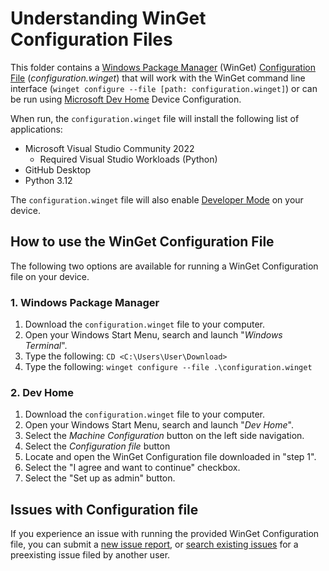# Understanding WinGet Configuration Files

This folder contains a [Windows Package Manager](https://learn.microsoft.com/windows/package-manager/winget/) (WinGet) [Configuration File](https://learn.microsoft.com/windows/package-manager/configuration/) (_configuration.winget_) that will work with the WinGet command line interface (`winget configure --file [path: configuration.winget]`) or can be run using [Microsoft Dev Home](https://learn.microsoft.com/windows/dev-home/) Device Configuration.

When run, the `configuration.winget` file will install the following list of applications:

- Microsoft Visual Studio Community 2022
  - Required Visual Studio Workloads (Python)
- GitHub Desktop
- Python 3.12

The `configuration.winget` file will also enable [Developer Mode](https://learn.microsoft.com/windows/apps/get-started/developer-mode-features-and-debugging) on your device.

## How to use the WinGet Configuration File

The following two options are available for running a WinGet Configuration file on your device.

### 1. Windows Package Manager

1. Download the `configuration.winget` file to your computer.
1. Open your Windows Start Menu, search and launch "_Windows Terminal_".
1. Type the following: `CD <C:\Users\User\Download>`
1. Type the following: `winget configure --file .\configuration.winget`

### 2. Dev Home

1. Download the `configuration.winget` file to your computer.
1. Open your Windows Start Menu, search and launch "_Dev Home_".
1. Select the _Machine Configuration_ button on the left side navigation.
1. Select the _Configuration file_ button
1. Locate and open the WinGet Configuration file downloaded in "step 1".
1. Select the "I agree and want to continue" checkbox.
1. Select the "Set up as admin" button.

## Issues with Configuration file

If you experience an issue with running the provided WinGet Configuration file, you can submit a [new issue report](https://github.com/microsoft/devhome/issues/new/choose), or [search existing issues](https://github.com/microsoft/devhome/issues) for a preexisting issue filed by another user.
